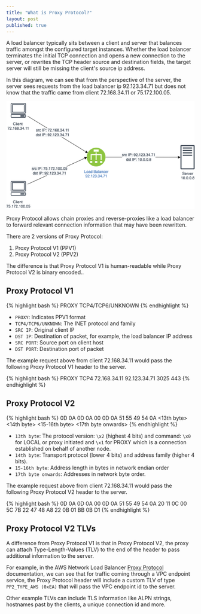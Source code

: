```yaml
---
title: "What is Proxy Protocol?"
layout: post
published: true
---
```


A load balancer typically sits between a client and server that balances traffic amongst the configured target instances. Whether the load balancer terminates the initial TCP connection and opens a new connection to the server, or rewrites the TCP header source and destination fields, the target server will still be missing the client's source ip address.

In this diagram, we can see that from the perspective of the server, the server sees requests from the load balancer ip 92.123.34.71 but does not know that the traffic came from client 72.168.34.11 or 75.172.100.05.

![Without Proxy Protocol](/assets/images/posts/proxy-protocol/without_proxy_protocol.png)

Proxy Protocol allows chain proxies and reverse-proxies like a load balancer to forward relevant connection information that may have been rewritten.

There are 2 versions of Proxy Protocol:

1. Proxy Protocol V1 (PPV1)
2. Proxy Protocol V2 (PPV2)

The difference is that Proxy Protocol V1 is human-readable while Proxy Protocol V2 is binary encoded..

## Proxy Protocol V1

{% highlight bash %}
PROXY TCP4/TCP6/UNKNOWN <SRC IP> <DST IP> <SRC PORT> <DST PORT>
{% endhighlight %}

- `PROXY`: Indicates PPV1 format
- `TCP4/TCP6/UNKNOWN`: The INET protocol and family
- `SRC IP`: Original client IP
- `DST IP`: Destination of packet, for example, the load balancer IP address
- `SRC PORT`: Source port on client host
- `DST PORT`: Destination port of packet

The example request above from client 72.168.34.11 would pass the following Proxy Protocol V1 header to the server.

{% highlight bash %}
PROXY TCP4 72.168.34.11 92.123.34.71 3025 443
{% endhighlight %}

## Proxy Protocol V2

{% highlight bash %}
0D 0A 0D 0A 00 0D 0A 51 55 49 54 0A <13th byte> <14th byte> <15-16th byte> <17th byte onwards>
{% endhighlight %}

- `13th byte`: The protocol version: `\x2` (highest 4 bits) and command: `\x0` for LOCAL or proxy initiated and `\x1` for PROXY which is a connection established on behalf of another node.
- `14th byte`:  Transport protocol (lower 4 bits) and address family (higher 4 bits).
- `15-16th byte`: Address length in bytes in network endian order
- `17th byte onwards`: Addresses in network byte order.

The example request above from client 72.168.34.11 would pass the following Proxy Protocol V2 header to the server.

{% highlight bash %}
0D 0A 0D 0A 00 0D 0A 51 55 49 54 0A 20 11 0C 00 5C 7B 22 47 48 A8 22 0B 01 BB 0B D1
{% endhighlight %}

## Proxy Protocol V2 TLVs

A difference from Proxy Protocol V1 is that in Proxy Protocol V2, the proxy can attach Type-Length-Values (TLV) to the end of the header to pass additional information to the server.

For example, in the AWS Network Load Balancer [Proxy Protocol](https://docs.aws.amazon.com/elasticloadbalancing/latest/network/load-balancer-target-groups.html#proxy-protocol) documentation, we can see that for traffic coming through a VPC endpoint service, the Proxy Protocol header will include a custom TLV of type `PP2_TYPE_AWS (0xEA)` that will pass the VPC endpoint id to the server.

Other example TLVs can include TLS information like ALPN strings, hostnames past by the clients, a unique connection id and more.
